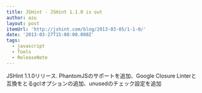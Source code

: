 ```yaml
---
title: JSHint - JSHint 1.1.0 is out
author: azu
layout: post
itemUrl: 'http://jshint.com/blog/2013-03-05/1-1-0/'
date: '2013-03-27T15:00:00.000Z'
tags:
  - javascript
  - Tools
  - ReleaseNote
---
```

JSHint 1.1.0リリース.
PhantomJSのサポートを追加、Google Closure Linterと互換をとるgclオプションの追加、unusedのチェック設定を追加
